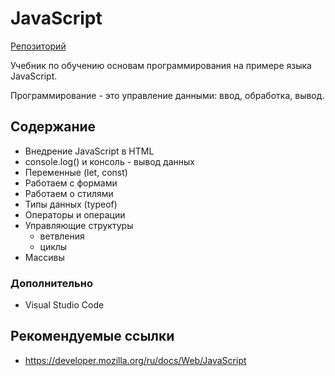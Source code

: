 # JavaScript
[Репозиторий](https://github.com/damir-art/javascript)

Учебник по обучению основам программирования на примере языка JavaScript.

Программирование - это управление данными: ввод, обработка, вывод.

## Содержание

- Внедрение JavaScript в HTML
- console.log() и консоль - вывод данных
- Переменные (let, const)
- Работаем с формами
- Работаем о стилями
- Типы данных (typeof)
- Операторы и операции
- Управляющие структуры
    - ветвления
    - циклы
- Массивы

### Дополнительно
- Visual Studio Code

## Рекомендуемые ссылки
- https://developer.mozilla.org/ru/docs/Web/JavaScript
